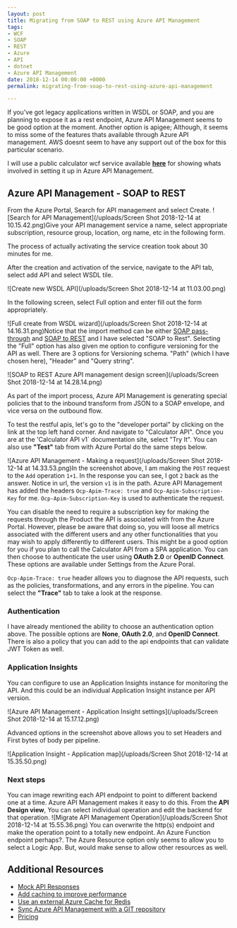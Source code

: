 ```yaml
---
layout: post
title: Migrating from SOAP to REST using Azure API Management
tags:
- WCF
- SOAP
- REST
- Azure
- API
- dotnet
- Azure API Management
date: 2018-12-14 00:00:00 +0000
permalink: migrating-from-soap-to-rest-using-azure-api-management

---
```

If you've got legacy applications written in WSDL or SOAP, and you are planning to expose it as a rest endpoint, Azure API Management seems to be good option at the moment. Another option is apigee; Although, it seems to miss some of the features thats available through Azure API management. AWS doesnt seem to have any support out of the box for this particular scenario.

I will use a public calculator wcf service available [**here**](http://www.dneonline.com/calculator.asmx?wsdl) for showing whats involved in setting it up in Azure API Management.

## Azure API Management - SOAP to REST

From the Azure Portal, Search for API management and select Create.
![Search for API Management](/uploads/Screen Shot 2018-12-14 at 10.15.42.png)Give your API management service a name, select appropriate subscription, resource group, location, org name, etc in the following form.

The process of actually activating the service creation took about 30 minutes for me.

After the creation and activation of the service, navigate to the API tab, select add API and select WSDL tile.

![Create new WSDL API](/uploads/Screen Shot 2018-12-14 at 11.03.00.png)

In the following screen, select Full option and enter fill out the form appropriately.

![Full create from WSDL wizard](/uploads/Screen Shot 2018-12-14 at 14.16.31.png)Notice that the import method can be either [SOAP pass-through](https://blogs.msdn.microsoft.com/apimanagement/2016/10/13/soap-pass-through/) and [SOAP to REST](https://blogs.msdn.microsoft.com/apimanagement/2016/12/14/soap-to-rest/) and I have selected "SOAP to Rest". Selecting the "Full" option has also given me option to configure versioning for the API as well. There are 3 options for Versioning schema. "Path" (which I have chosen here), "Header" and "Query string".

![SOAP to REST Azure API management design screen](/uploads/Screen Shot 2018-12-14 at 14.28.14.png)

As part of the import process, Azure API Management is generating special policies that to the inbound transform from JSON to a SOAP envelope, and vice versa on the outbound flow.

To test the restful apis, let's go to the "developer portal" by clicking on the link at the top left hand corner. And navigate to "Calculator API". Once you are at the 'Calculator API v1\` documentation site, select "Try It". You can also use **"Test"** tab from with Azure Portal do the same steps below.

![Azure API Management - Making a request](/uploads/Screen Shot 2018-12-14 at 14.33.53.png)In the screenshot above, I am making the `POST` request to the `Add` operation `1+1`. In the response you can see, I got `2` back as the answer. Notice in url, the version `v1` is in the path. Azure API Management has added the headers `Ocp-Apim-Trace: true` and `Ocp-Apim-Subscription-Key` for me. `Ocp-Apim-Subscription-Key` is used to authenticate the request.

You can disable the need to require a subscription key for making the requests through the Product the API is associated with from the Azure Portal. However, please be aware that doing so, you will loose all metrics associated with the different users and any other functionalities that you may wish to apply differently to different users. This might be a good option for you if you plan to call the Calculator API from a SPA application. You can then choose to authenticate the user using **OAuth 2.0** or **OpenID Connect**. These options are available under Settings from the Azure Poral.

`Ocp-Apim-Trace: true` header allows you to diagnose the API requests, such as the policies, transformations, and any errors in the pipeline. You can select the **"Trace"** tab to take a look at the response.

### Authentication

I have already mentioned the ability to choose an authentication option above. The possible options are **None**, **OAuth 2.0**, and **OpenID Connect**. There is also a policy that you can add to the api endpoints that can validate JWT Token as well.

### Application Insights

You can configure to use an Application Insights instance for monitoring the API. And this could be an individual Application Insight instance per API version.

![Azure API Management - Application Insight settings](/uploads/Screen Shot 2018-12-14 at 15.17.12.png)

Advanced options in the screenshot above allows you to set Headers and First bytes of body per pipeline.

![Application Insight - Application map](/uploads/Screen Shot 2018-12-14 at 15.35.50.png)

### Next steps

You can image rewriting each API endpoint to point to different backend one at a time. Azure API Management makes it easy to do this. From the **API Design view**, You can select individual operation and edit the backend for that operation.
![Migrate API Management Operation](/uploads/Screen Shot 2018-12-14 at 15.55.36.png)
You can overwrite the http(s) endpoint and make the operation point to a totally new endpoint. An Azure Function endpoint perhaps?. The Azure Resource option only seems to allow you to select a Logic App. But, would make sense to allow other resources as well.

## Additional Resources

* [Mock API Responses](https://docs.microsoft.com/en-gb/azure/api-management/mock-api-responses)
* [Add caching to improve performance](https://docs.microsoft.com/en-us/azure/api-management/api-management-howto-cache)
* [Use an external Azure Cache for Redis](https://docs.microsoft.com/en-us/azure/api-management/api-management-howto-cache-external)
* [Sync Azure API Management with a GIT repository](https://docs.microsoft.com/en-us/azure/api-management/api-management-configuration-repository-git)
* [Pricing](https://azure.microsoft.com/en-gb/pricing/details/api-management/)